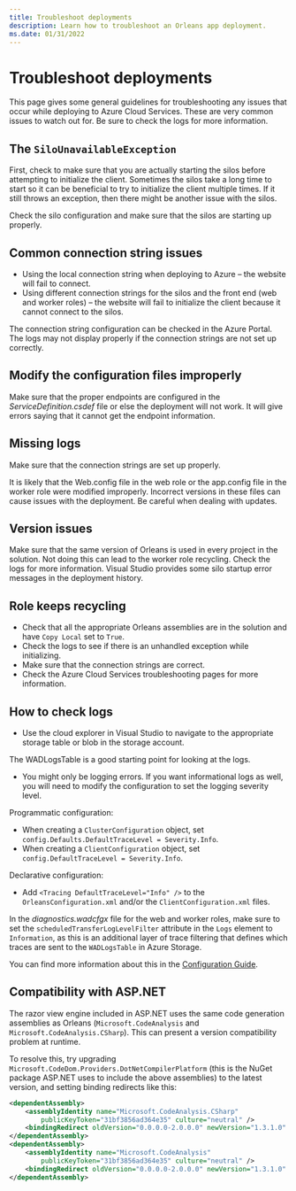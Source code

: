```yaml
---
title: Troubleshoot deployments
description: Learn how to troubleshoot an Orleans app deployment.
ms.date: 01/31/2022
---
```


# Troubleshoot deployments

This page gives some general guidelines for troubleshooting any issues that occur while deploying to Azure Cloud Services.
These are very common issues to watch out for.
Be sure to check the logs for more information.

## The `SiloUnavailableException`

First, check to make sure that you are actually starting the silos before attempting to initialize the client.
Sometimes the silos take a long time to start so it can be beneficial to try to initialize the client multiple times.
If it still throws an exception, then there might be another issue with the silos.

Check the silo configuration and make sure that the silos are starting up properly.

## Common connection string issues

- Using the local connection string when deploying to Azure – the website will fail to connect.
- Using different connection strings for the silos and the front end (web and worker roles) – the website will fail to initialize the client because it cannot connect to the silos.

The connection string configuration can be checked in the Azure Portal. The logs may not display properly if the connection
strings are not set up correctly.

## Modify the configuration files improperly

Make sure that the proper endpoints are configured in the _ServiceDefinition.csdef_ file or else the deployment will not work.
It will give errors saying that it cannot get the endpoint information.

## Missing logs

Make sure that the connection strings are set up properly.

It is likely that the Web.config file in the web role or the app.config file in the worker role were modified improperly. Incorrect versions in these files can cause issues with the deployment. Be careful when dealing with updates.

## Version issues

Make sure that the same version of Orleans is used in every project in the solution. Not doing this can lead to the worker role recycling. Check the logs for more information. Visual Studio provides some silo startup error messages in the deployment history.

## Role keeps recycling

- Check that all the appropriate Orleans assemblies are in the solution and have `Copy Local` set to `True`.
- Check the logs to see if there is an unhandled exception while initializing.
- Make sure that the connection strings are correct.
- Check the Azure Cloud Services troubleshooting pages for more information.

## How to check logs

- Use the cloud explorer in Visual Studio to navigate to the appropriate storage table or blob in the storage account.

The WADLogsTable is a good starting point for looking at the logs.

- You might only be logging errors. If you want informational logs as well, you will need to modify the configuration to set the logging severity level.

Programmatic configuration:

- When creating a `ClusterConfiguration` object, set `config.Defaults.DefaultTraceLevel = Severity.Info`.
- When creating a `ClientConfiguration` object, set `config.DefaultTraceLevel = Severity.Info`.

Declarative configuration:

- Add `<Tracing DefaultTraceLevel="Info" />` to the `OrleansConfiguration.xml` and/or the `ClientConfiguration.xml` files.

In the _diagnostics.wadcfgx_ file for the web and worker roles, make sure to set the `scheduledTransferLogLevelFilter` attribute in the `Logs` element to `Information`, as this is an additional layer of trace filtering that defines which traces are sent to the `WADLogsTable` in Azure Storage.

You can find more information about this in the [Configuration Guide](../host/configuration_guide/index.md).

## Compatibility with ASP.NET

The razor view engine included in ASP.NET uses the same code generation assemblies as Orleans (`Microsoft.CodeAnalysis` and `Microsoft.CodeAnalysis.CSharp`). This can present a version compatibility problem at runtime.

To resolve this, try upgrading `Microsoft.CodeDom.Providers.DotNetCompilerPlatform` (this is the NuGet package ASP.NET uses to include the above assemblies) to the latest version, and setting binding redirects like this:

```xml
<dependentAssembly>
    <assemblyIdentity name="Microsoft.CodeAnalysis.CSharp"
        publicKeyToken="31bf3856ad364e35" culture="neutral" />
    <bindingRedirect oldVersion="0.0.0.0-2.0.0.0" newVersion="1.3.1.0" />
</dependentAssembly>
<dependentAssembly>
    <assemblyIdentity name="Microsoft.CodeAnalysis"
        publicKeyToken="31bf3856ad364e35" culture="neutral" />
    <bindingRedirect oldVersion="0.0.0.0-2.0.0.0" newVersion="1.3.1.0" />
</dependentAssembly>
```
